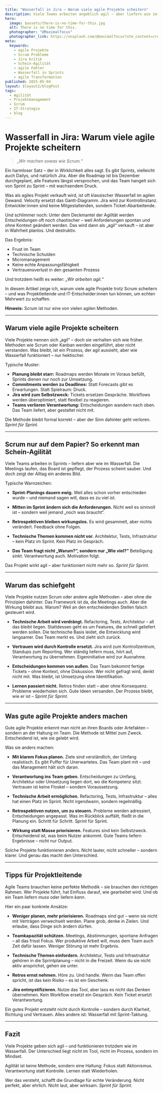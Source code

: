 ```yaml
---
title: "Wasserfall in Jira – Warum viele agile Projekte scheitern"
description: Viele Teams arbeiten angeblich agil – aber liefern wie im Wasserfall. Dieser Artikel zeigt typische Fehlentwicklungen, woran man Schein-Agilität erkennt und wie echte Agilität gelingen kann.
hero:
  image: $assets/there-is-no-time-for-this.jpg
  alt: There is no time for this.
  photographer: "@Maximalfocus"
  photographer_link: https://unsplash.com/@maximalfocus?utm_content=creditCopyText&utm_medium=referral&utm_source=unsplash
meta:
  keywords:
    - agile Projekte
    - Scrum Probleme
    - Jira Kritik
    - Schein-Agilität
    - agile Fehler
    - Wasserfall in Sprints
    - agile Transformation
published: 2025-05-04
layout: $layout2/blogPost
tags:
  - Agilität
  - Projektmanagement
  - Scrum
  - IT-Strategie
  - blog
---
```


# Wasserfall in Jira: Warum viele agile Projekte scheitern

> _„Wir machen sowas wie Scrum.“_

Ein harmloser Satz – der in Wirklichkeit alles sagt.
Es gibt Sprints, vielleicht auch Dailys, und natürlich Jira. Aber die Roadmap ist bis Dezember durchgeplant, alle Features längst versprochen, und das Team hangelt sich von Sprint zu Sprint – mit wachsendem Druck.

Was als agiles Projekt verkauft wird, ist oft klassischer Wasserfall im agilen Gewand.
Velocity ersetzt das Gantt-Diagramm. Jira wird zur Kontrollinstanz. Entwickler:innen sind keine Mitgestaltenden, sondern Ticket-Abarbeitende.

Und schlimmer noch:
Unter dem Deckmantel der Agilität werden Entscheidungen oft noch chaotischer – weil Anforderungen spontan und ohne Kontext geändert werden.
Das wird dann als „agil“ verkauft – ist aber in Wahrheit planlos. Und destruktiv.

Das Ergebnis:

- Frust im Team
- Technische Schulden
- Micromanagement
- Keine echte Anpassungsfähigkeit
- Vertrauensverlust in den gesamten Prozess

Und trotzdem heißt es weiter: _„Wir arbeiten agil.“_

In diesem Artikel zeige ich, warum viele agile Projekte trotz Scrum scheitern – und was Projektleitende und IT-Entscheider:innen tun können, um echten Mehrwert zu schaffen.

**Hinweis:** Scrum ist nur eine von vielen agilen Methoden.

---

## Warum viele agile Projekte scheitern

Viele Projekte nennen sich „agil“ – doch sie verhalten sich wie früher.
Methoden wie Scrum oder Kanban werden eingeführt, aber nicht verstanden.
Was bleibt, ist ein Prozess, der agil aussieht, aber wie Wasserfall funktioniert – nur hektischer.

Typische Muster:

- **Planung bleibt starr:** Roadmaps werden Monate im Voraus befüllt, Sprints dienen nur noch zur Umsetzung.
- **Commitments werden zu Deadlines:** Statt Forecasts gibt es Erwartungen. Statt Spielraum: Druck.
- **Jira wird zum Selbstzweck:** Tickets ersetzen Gespräche. Workflows werden überoptimiert, statt flexibel zu reagieren.
- **Teams verlieren Verantwortung:** Entscheidungen wandern nach oben. Das Team liefert, aber gestaltet nicht mit.

Die Methode bleibt formal korrekt – aber der Sinn dahinter geht verloren.
_Sprint für Sprint._

---

## Scrum nur auf dem Papier? So erkennt man Schein-Agilität

Viele Teams arbeiten in Sprints – liefern aber wie im Wasserfall.
Die Meetings laufen, das Board ist gepflegt, der Prozess scheint sauber.
Und doch zeigt der Alltag ein anderes Bild.

Typische Warnzeichen:

- **Sprint-Planings dauern ewig.**
  Weil alles schon vorher entschieden wurde – und niemand sagen will, dass es zu viel ist.

- **Mitten im Sprint ändern sich die Anforderungen.**
  Nicht weil es sinnvoll ist – sondern weil jemand „noch was braucht“.

- **Retrospektiven bleiben wirkungslos.**
  Es wird gesammelt, aber nichts verändert. Feedback ohne Folgen.

- **Technische Themen kommen nicht vor.**
  Architektur, Tests, Infrastruktur – kein Platz im Sprint. Kein Platz im Gespräch.

- **Das Team fragt nicht „Warum?“, sondern nur „Wie viel?“**
  Beteiligung sinkt. Verantwortung auch. Motivation folgt.

Das Projekt wirkt agil – aber funktioniert nicht mehr so.
_Sprint für Sprint._

---

## Warum das schiefgeht

Viele Projekte nutzen Scrum oder andere agile Methoden – aber ohne die Prinzipien dahinter.
Das Framework ist da, die Meetings auch. Aber die Wirkung bleibt aus.
Warum? Weil an den entscheidenden Stellen falsch gesteuert wird.

- **Technische Arbeit wird verdrängt.**
  Refactoring, Tests, Architektur – all das bleibt liegen.
  Stattdessen geht es um Features, die schnell geliefert werden sollen.
  Die technische Basis leidet, die Entwicklung wird langsamer.
  Das Team merkt es. Und zieht sich zurück.

- **Vertrauen wird durch Kontrolle ersetzt.**
  Jira wird zum Kontrollzentrum, Standups zum Reporting.
  Wer ständig liefern muss, hört auf, Verantwortung zu übernehmen.
  Eigeninitiative wird zur Ausnahme.

- **Entscheidungen kommen von außen.**
  Das Team bekommt fertige Tickets – ohne Kontext, ohne Diskussion.
  Wer nicht gefragt wird, denkt nicht mit.
  Was bleibt, ist Umsetzung ohne Identifikation.

- **Lernen passiert nicht.**
  Retros finden statt – aber ohne Konsequenz.
  Probleme wiederholen sich. Gute Ideen versanden.
  Der Prozess bleibt, wie er ist –
  _Sprint für Sprint._

---

## Was gute agile Projekte anders machen

Gute agile Projekte erkennt man nicht an ihren Boards oder Artefakten – sondern an der Haltung im Team.
Die Methode ist Mittel zum Zweck. Entscheidend ist, wie sie gelebt wird.

Was sie anders machen:

- **Mit klarem Fokus planen.**
  Ziele sind verständlich, der Umfang realistisch. Es gibt Puffer für Unerwartetes.
  Das Team plant mit – und das Management hält sich daran.

- **Verantwortung ins Team geben.**
  Entscheidungen zu Umfang, Architektur oder Umsetzung liegen dort, wo die Kompetenz sitzt.
  Vertrauen ist keine Floskel – sondern Voraussetzung.

- **Technische Arbeit ermöglichen.**
  Refactoring, Tests, Infrastruktur – alles hat einen Platz im Sprint.
  Nicht irgendwann, sondern regelmäßig.

- **Retrospektiven nutzen, um zu steuern.**
  Probleme werden adressiert, Entscheidungen angepasst.
  Was im Rückblick auffällt, fließt in die Planung ein.
  Schritt für Schritt. Sprint für Sprint.

- **Wirkung statt Masse priorisieren.**
  Features sind kein Selbstzweck. Entscheidend ist, was beim Nutzer ankommt.
  Gute Teams liefern Ergebnisse – nicht nur Output.

Solche Projekte funktionieren anders. Nicht lauter, nicht schneller – sondern klarer.
Und genau das macht den Unterschied.

---

## Tipps für Projektleitende

Agile Teams brauchen keine perfekte Methodik – sie brauchen den richtigen Rahmen.
Wer Projekte führt, hat Einfluss darauf, wie gearbeitet wird. Und ob ein Team liefern _muss_ oder liefern _kann_.

Hier ein paar konkrete Ansätze:

- **Weniger planen, mehr priorisieren.**
  Roadmaps sind gut – wenn sie nicht mit Verträgen verwechselt werden.
  Plane grob, denke in Zielen. Und erlaube, dass Dinge sich ändern dürfen.

- **Teamkapazität schützen.**
  Meetings, Abstimmungen, spontane Anfragen – all das frisst Fokus.
  Wer produktive Arbeit will, muss dem Team auch Zeit dafür lassen.
  Weniger Störung ist mehr Ergebnis.

- **Technische Themen einfordern.**
  Architektur, Tests und Infrastruktur gehören in die Sprintplanung – nicht in die Freizeit.
  Wenn du sie nicht aktiv ansprichst, gehen sie unter.

- **Retros ernst nehmen.**
  Höre zu. Und handle.
  Wenn das Team offen spricht, ist das kein Risiko – es ist ein Geschenk.

- **Jira entmystifizieren.**
  Nutze das Tool, aber lass es nicht das Denken übernehmen.
  Kein Workflow ersetzt ein Gespräch. Kein Ticket ersetzt Verantwortung.

Ein gutes Projekt entsteht nicht durch Kontrolle – sondern durch Klarheit, Richtung und Vertrauen.
Alles andere ist: Wasserfall mit Sprint-Taktung.

---

## Fazit

Viele Projekte geben sich agil – und funktionieren trotzdem wie im Wasserfall.
Der Unterschied liegt nicht im Tool, nicht im Prozess, sondern im Mindset.

Agilität ist keine Methode, sondern eine Haltung:
Fokus statt Aktionismus. Verantwortung statt Kontrolle. Lernen statt Wiederholen.

Wer das versteht, schafft die Grundlage für echte Veränderung.
Nicht perfekt, aber ehrlich. Nicht laut, aber wirksam.
_Sprint für Sprint._
